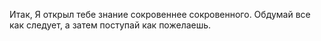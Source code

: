 Итак, Я открыл тебе знание сокровеннее сокровенного. Обдумай все как следует, а затем поступай как пожелаешь.